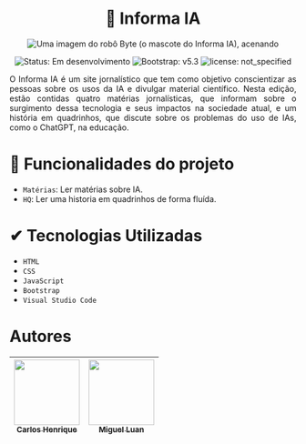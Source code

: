 <h1 align="center"> 📰 Informa IA </h1>

<div align="center">
  
![Uma imagem do robô Byte (o mascote do Informa IA), acenando](https://github.com/user-attachments/assets/352f199f-ca4e-46cc-a7ce-ad0e30f5ccfc)
</div>

<div align="center">

![Status: Em desenvolvimento](https://img.shields.io/badge/Status-Em_Desenvolvimento-grenn)
![Bootstrap: v5.3](https://img.shields.io/badge/Bootstrap-v5.3-purple)
![license: not_specified](https://img.shields.io/badge/license-not_specified-cyan)
</div>

<p align="justify">
O Informa IA é um site jornalístico que tem como objetivo conscientizar as pessoas sobre os usos da IA e divulgar material científico. Nesta edição, estão contidas quatro matérias jornalísticas, que informam sobre o surgimento dessa tecnologia e seus impactos na sociedade atual, e um história em quadrinhos, que discute sobre os problemas do uso de IAs, como o ChatGPT, na educação.
</p>

# :hammer: Funcionalidades do projeto
- `Matérias`: Ler matérias sobre IA.
- `HQ`: Ler uma historia em quadrinhos de forma fluída.

# &#10004; Tecnologias Utilizadas
- `HTML`
- `CSS`
- `JavaScript`
- `Bootstrap`
- `Visual Studio Code`

# Autores
| [<img loading="lazy" src="https://avatars.githubusercontent.com/u/154551754?v=4" width=115><br><sub>Carlos Henrique</sub>](https://github.com/Kafkarlos) |  [<img loading="lazy" src="https://avatars.githubusercontent.com/u/211078180?v=4" width=115><br><sub>Miguel Luan</sub>](https://github.com/MiguelLuan) | 
| :---: | :---: | 
